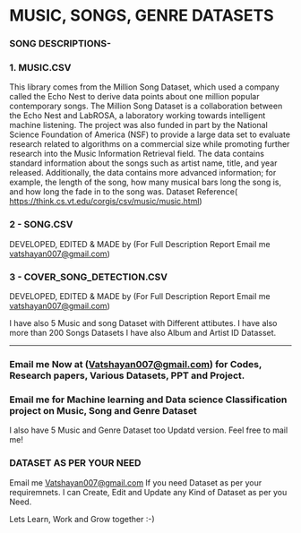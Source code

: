 # MUSIC, SONGS, GENRE DATASETS

### SONG DESCRIPTIONS-

### 1. MUSIC.CSV 
This library comes from the Million Song Dataset, which used a company called the Echo Nest to derive data points about one million popular contemporary songs. The Million Song Dataset is a collaboration between the Echo Nest and LabROSA, a laboratory working towards intelligent machine listening. The project was also funded in part by the National Science Foundation of America (NSF) to provide a large data set to evaluate research related to algorithms on a commercial size while promoting further research into the Music Information Retrieval field. The data contains standard information about the songs such as artist name, title, and year released. Additionally, the data contains more advanced information; for example, the length of the song, how many musical bars long the song is, and how long the fade in to the song was. Dataset Reference( https://think.cs.vt.edu/corgis/csv/music/music.html)

### 2 - SONG.CSV 
DEVELOPED, EDITED & MADE by (For Full Description Report Email me vatshayan007@gmail.com)

### 3 - COVER_SONG_DETECTION.CSV
DEVELOPED, EDITED & MADE by (For Full Description Report Email me vatshayan007@gmail.com)


I have also 5 Music and song Dataset with Different attibutes.
I have also more than 200 Songs Datasets
I have also Album and Artist ID Datasset.

*****************************************************************************************************************************************************************
### Email me Now at (Vatshayan007@gmail.com) for Codes, Research papers, Various Datasets, PPT and Project. 
### Email me for Machine learning and Data science Classification project on Music, Song and Genre Dataset

I also have 5 Music and Genre Dataset too Updatd version. Feel free to mail me!

### DATASET AS PER YOUR NEED
Email me Vatshayan007@gmail.com If you need Dataset as per your requiremnets. I can Create, Edit and Update any Kind of Dataset as per you Need.

Lets Learn, Work and Grow together :-)
